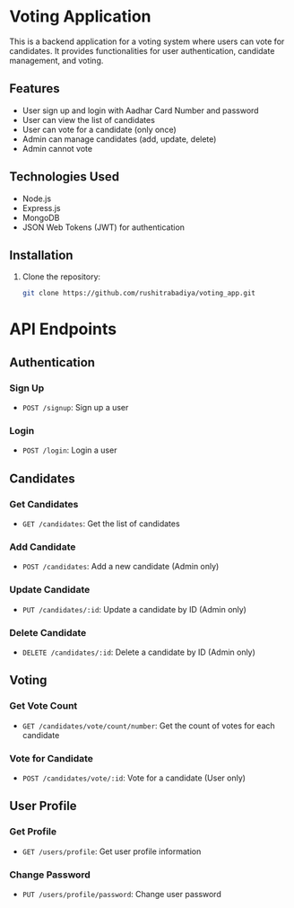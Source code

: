 # Voting Application

This is a backend application for a voting system where users can vote for candidates. It provides functionalities for user authentication, candidate management, and voting.

## Features

- User sign up and login with Aadhar Card Number and password
- User can view the list of candidates
- User can vote for a candidate (only once)
- Admin can manage candidates (add, update, delete)
- Admin cannot vote

## Technologies Used

- Node.js
- Express.js
- MongoDB
- JSON Web Tokens (JWT) for authentication

## Installation

1. Clone the repository:

   ```bash
   git clone https://github.com/rushitrabadiya/voting_app.git


# API Endpoints

## Authentication

### Sign Up
- `POST /signup`: Sign up a user

### Login
- `POST /login`: Login a user

## Candidates

### Get Candidates
- `GET /candidates`: Get the list of candidates

### Add Candidate
- `POST /candidates`: Add a new candidate (Admin only)

### Update Candidate
- `PUT /candidates/:id`: Update a candidate by ID (Admin only)

### Delete Candidate
- `DELETE /candidates/:id`: Delete a candidate by ID (Admin only)

## Voting

### Get Vote Count
- `GET /candidates/vote/count/number`: Get the count of votes for each candidate

### Vote for Candidate
- `POST /candidates/vote/:id`: Vote for a candidate (User only)

## User Profile

### Get Profile
- `GET /users/profile`: Get user profile information

### Change Password
- `PUT /users/profile/password`: Change user password
